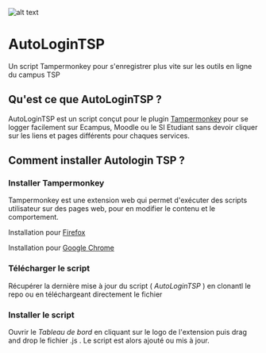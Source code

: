 ![alt text]([https://github.com/NoLilypad/AutoLoginTSP/logo.png?raw=true](https://github.com/NoLilypad/AutoLoginTSP/blob/main/logo.png?raw=true))

# AutoLoginTSP

Un script Tampermonkey pour s'enregistrer plus vite sur les outils en ligne du campus TSP

## Qu'est ce que AutoLoginTSP ?

AutoLoginTSP est un script conçut pour le plugin [Tampermonkey](https://www.tampermonkey.net/) pour se logger facilement sur Ecampus, Moodle ou le SI Etudiant sans devoir cliquer sur les liens et pages différents pour chaques services.


## Comment installer Autologin TSP ?
### Installer Tampermonkey 
Tampermonkey est une extension web qui permet d'exécuter des scripts utilisateur sur des pages web, pour en modifier le contenu et le comportement. 

Installation pour [Firefox](https://addons.mozilla.org/en-US/firefox/addon/tampermonkey/)

Installation pour [Google Chrome](https://addons.mozilla.org/en-US/firefox/addon/tampermonkey/)

### Télécharger le script
Récupérer la dernière mise à jour du script ( *AutoLoginTSP* ) en clonantl le repo ou en téléchargeant directement le fichier

### Installer le script
Ouvrir le *Tableau de bord* en cliquant sur le logo de l'extension puis drag and drop le fichier .js . Le script est alors ajouté ou mis à jour. 



